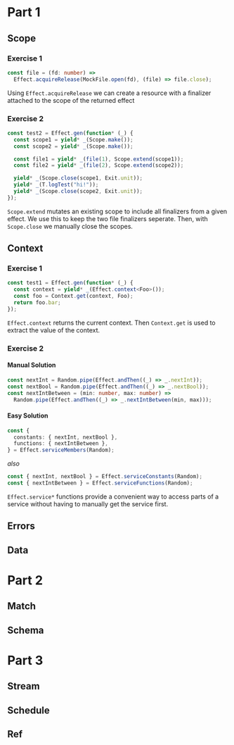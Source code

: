 # Part 1

## Scope

### Exercise 1

```ts
const file = (fd: number) =>
  Effect.acquireRelease(MockFile.open(fd), (file) => file.close);
```

Using `Effect.acquireRelease` we can create a resource with a finalizer attached to the scope of the returned effect

### Exercise 2

```ts
const test2 = Effect.gen(function* (_) {
  const scope1 = yield* _(Scope.make());
  const scope2 = yield* _(Scope.make());

  const file1 = yield* _(file(1), Scope.extend(scope1));
  const file2 = yield* _(file(2), Scope.extend(scope2));

  yield* _(Scope.close(scope1, Exit.unit));
  yield* _(T.logTest("hi!"));
  yield* _(Scope.close(scope2, Exit.unit));
});
```

`Scope.extend` mutates an existing scope to include all finalizers from a given effect. We use this to keep the two file finalizers seperate. Then, with `Scope.close` we manually close the scopes.

## Context

### Exercise 1

```ts
const test1 = Effect.gen(function* (_) {
  const context = yield* _(Effect.context<Foo>());
  const foo = Context.get(context, Foo);
  return foo.bar;
});
```

`Effect.context` returns the current context. Then `Context.get` is used to extract the value of the context.

### Exercise 2

#### Manual Solution

```ts
const nextInt = Random.pipe(Effect.andThen((_) => _.nextInt));
const nextBool = Random.pipe(Effect.andThen((_) => _.nextBool));
const nextIntBetween = (min: number, max: number) =>
  Random.pipe(Effect.andThen((_) => _.nextIntBetween(min, max)));
```

#### Easy Solution

```ts
const {
  constants: { nextInt, nextBool },
  functions: { nextIntBetween },
} = Effect.serviceMembers(Random);
```

_also_

```ts
const { nextInt, nextBool } = Effect.serviceConstants(Random);
const { nextIntBetween } = Effect.serviceFunctions(Random);
```

`Effect.service*` functions provide a convenient way to access parts of a service without having to manually get the service first.

## Errors

## Data

# Part 2

## Match

## Schema

# Part 3

## Stream

## Schedule

## Ref
